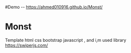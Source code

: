 #Demo
-- https://ahmed010916.github.io/Monst/

# Monst
Template html css bootstrap javascript , and i,m used library https://swiperjs.com/

